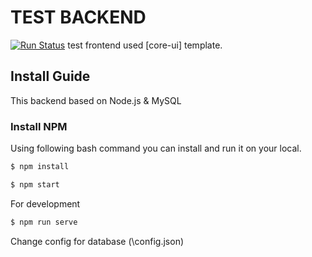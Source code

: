 # TEST BACKEND

[![Run Status](https://api.shippable.com/projects/591c82a22f895107009e8b35/badge?branch=devel)](https://app.shippable.com/github/ansible/awx)
test frontend used [core-ui] template.

## Install Guide

This backend based on Node.js & MySQL

### Install NPM

Using following bash command you can install and run it on your local.

```bash
$ npm install
```

```bash
$ npm start
```

For development
```bash
$ npm run serve
```

Change config for database
(\config.json)
